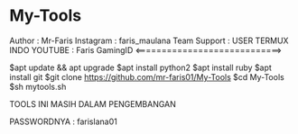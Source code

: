 # My-Tools

Author : Mr-Faris
Instagram : faris_maulana
Team Support : USER TERMUX INDO
YOUTUBE : Faris GamingID
<============================>

$apt update && apt upgrade
$apt install python2
$apt install ruby
$apt install git
$git clone
https://github.com/mr-faris01/My-Tools
$cd My-Tools
$sh mytools.sh

TOOLS INI MASIH DALAM PENGEMBANGAN

PASSWORDNYA : farislana01
